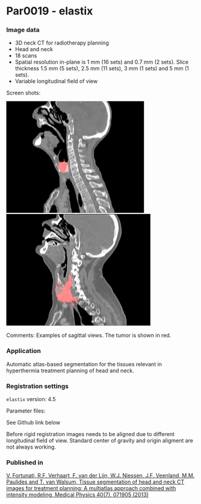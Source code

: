 # Par0019 - elastix

###  Image data

* 3D neck CT for radiotherapy planning
* Head and neck
* 18 scans
* Spatial resolution in-plane is 1 mm (16 sets) and 0.7 mm (2 sets). Slice thickness 1.5 mm (5 sets), 2.5 mm (11 sets), 3 mm (1 sets) and 5 mm (1 sets).
* Variable longitudinal field of view


Screen shots:

![alt-text](Example1.png) ![alt-text](Example2.png)

Comments: Examples of sagittal views. The tumor is shown in red.

###  Application

Automatic atlas-based segmentation for the tissues relevant in hyperthermia treatment planning of head and neck.

###  Registration settings

`elastix` version: 4.5

Parameter files:

See Github link below

Before rigid registration images needs to be aligned due to different longitudinal field of view. Standard center of gravity and origin aligment are not always working.

###  Published in

[V. Fortunati, R.F. Verhaart, F. van der Lijn, W.J. Niessen, J.F. Veenland, M.M. Paulides and T. van Walsum, Tissue segmentation of head and neck CT images for treatment planning: A multiatlas approach combined with intensity modeling, Medical Physics 40(7), 071905 (2013)][1]

[1]: http://dx.doi.org/10.1118/1.4810971
